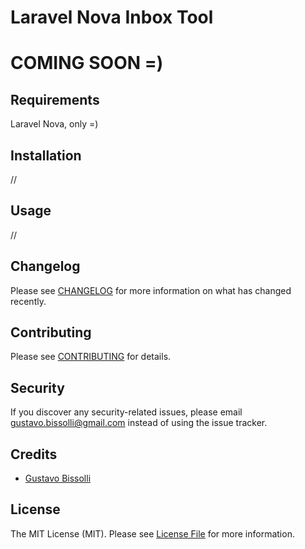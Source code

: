 # Laravel Nova Inbox Tool

# COMING SOON =)

## Requirements

Laravel Nova, only =)

## Installation

//

## Usage

//

## Changelog

Please see [CHANGELOG](CHANGELOG.md) for more information on what has changed recently.

## Contributing

Please see [CONTRIBUTING](CONTRIBUTING.md) for details.

## Security

If you discover any security-related issues, please email gustavo.bissolli@gmail.com instead of using the issue tracker.

## Credits

- [Gustavo Bissolli](https://github.com/bissolli) 

## License

The MIT License (MIT). Please see [License File](LICENSE.md) for more information.
